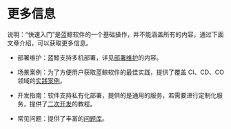 # 更多信息

说明：“快速入门”是蓝鲸软件的一个基础操作，并不能涵盖所有的内容，通过下面文章介绍，可以获取更多信息。

- 部署维护：蓝鲸支持多机部署，详见[部署维护](../../部署指南/产品白皮书/基础包安装/多机部署/quick_install.md)的内容。

- 场景案例：为了方便用户获取蓝鲸软件的最佳实践，提供了覆盖 CI、CD、CO 领域的[实践案例](../../bk_solutions/CI/Pipeline_git_commit_to_stag.md)。

- 开发指南：软件支持私有化部署，提供的是通用的服务，若需要进行定制化服务，提供了[二次开发](../../开发指南/开发简介/README.md)的教程。

- 常见问题：提供了丰富的[问题库](../../常见问题/README.md)。
